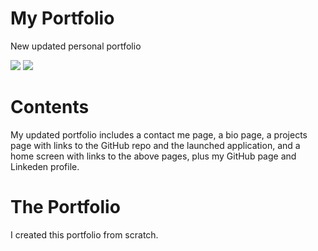 # My Portfolio
New updated personal portfolio

![](https://i.imgur.com/fPgcsgH.png)
![](https://i.imgur.com/yXxX21g.png)
# Contents
My updated portfolio includes a contact me page, a bio page, a projects page with links to the GitHub repo and the launched application, and a home screen with links to the above pages, plus my GitHub page and Linkeden profile.
# The Portfolio
I created this portfolio from scratch. 

